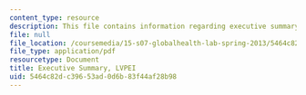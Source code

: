```yaml
---
content_type: resource
description: This file contains information regarding executive summary.
file: null
file_location: /coursemedia/15-s07-globalhealth-lab-spring-2013/5464c82dc39653ad0d6b83f44af28b98_MIT15_S07S13_exe_sum_lvp.pdf
file_type: application/pdf
resourcetype: Document
title: Executive Summary, LVPEI
uid: 5464c82d-c396-53ad-0d6b-83f44af28b98
---
```

